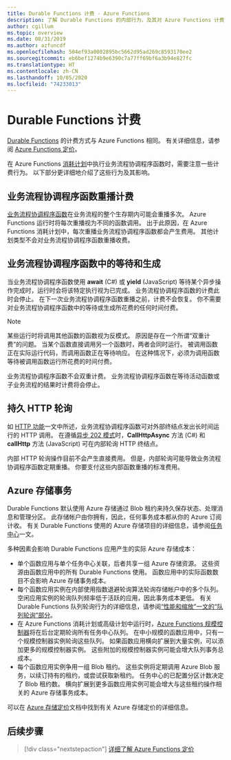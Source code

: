 ```yaml
---
title: Durable Functions 计费 - Azure Functions
description: 了解 Durable Functions 的内部行为，及其对 Azure Functions 计费的影响。
author: cgillum
ms.topic: overview
ms.date: 08/31/2019
ms.author: azfuncdf
ms.openlocfilehash: 504ef93a0002895bc5662d95ad269c8593170ee2
ms.sourcegitcommit: eb6bef1274b9e6390c7a77ff69bf6a3b94e827fc
ms.translationtype: HT
ms.contentlocale: zh-CN
ms.lasthandoff: 10/05/2020
ms.locfileid: "74233013"
---
```

# <a name="durable-functions-billing"></a>Durable Functions 计费

[Durable Functions](durable-functions-overview.md) 的计费方式与 Azure Functions 相同。 有关详细信息，请参阅 [Azure Functions 定价](https://azure.microsoft.com/pricing/details/functions/)。

在 Azure Functions [消耗计划](../functions-scale.md#consumption-plan)中执行业务流程协调程序函数时，需要注意一些计费行为。 以下部分更详细地介绍了这些行为及其影响。

## <a name="orchestrator-function-replay-billing"></a>业务流程协调程序函数重播计费

[业务流程协调程序函数](durable-functions-orchestrations.md)在业务流程的整个生存期内可能会重播多次。 Azure Functions 运行时将每次重播视为不同的函数调用。 出于此原因，在 Azure Functions 消耗计划中，每次重播业务流程协调程序函数都会产生费用。 其他计划类型不会对业务流程协调程序函数重播收费。

## <a name="awaiting-and-yielding-in-orchestrator-functions"></a>业务流程协调程序函数中的等待和生成

当业务流程协调程序函数使用 **await** (C#) 或 **yield** (JavaScript) 等待某个异步操作完成时，运行时会将该特定执行视为已完成。 业务流程协调程序函数的计费此时会停止。 在下一次业务流程协调程序函数重播之前，计费不会恢复。 你不需要对业务流程协调程序函数中的等待或生成所花费的任何时间付费。

> [!NOTE]
> 某些运行时将调用其他函数的函数视为反模式。 原因是存在一个所谓“双重计费”的问题。  当某个函数直接调用另一个函数时，两者会同时运行。 被调用函数正在实际运行代码，而调用函数正在等待响应。 在这种情况下，必须为调用函数等待被调用函数运行所花费的时间付费。
>
> 业务流程协调程序函数不会双重计费。 业务流程协调程序函数在等待活动函数或子业务流程的结果时计费将会停止。

## <a name="durable-http-polling"></a>持久 HTTP 轮询

如 [HTTP 功能](durable-functions-http-features.md)一文中所述，业务流程协调程序函数可对外部终结点发出长时间运行的 HTTP 调用。 在遵循[异步 202 模式](durable-functions-http-features.md#http-202-handling)时，**CallHttpAsync** 方法 (C#) 和 **callHttp** 方法 (JavaScript) 可在内部轮询 HTTP 终结点。

内部 HTTP 轮询操作目前不会产生直接费用。 但是，内部轮询可能导致业务流程协调程序函数定期重播。 你要支付这些内部函数重播的标准费用。

## <a name="azure-storage-transactions"></a>Azure 存储事务

Durable Functions 默认使用 Azure 存储通过 Blob 租约来持久保存状态、处理消息和管理分区。 此存储帐户由你拥有，因此，任何事务成本都从你的 Azure 订阅计收。 有关 Durable Functions 使用的 Azure 存储项目的详细信息，请参阅[任务中心](durable-functions-task-hubs.md)一文。

多种因素会影响 Durable Functions 应用产生的实际 Azure 存储成本：

* 单个函数应用与单个任务中心关联，后者共享一组 Azure 存储资源。 这些资源由函数应用中的所有 Durable Functions 使用。 函数应用中的实际函数数目不会影响 Azure 存储事务成本。
* 每个函数应用实例在内部使用指数退避轮询算法轮询存储帐户中的多个队列。 空闲应用实例的轮询队列频率低于活跃的应用，因此事务成本更低。 有关 Durable Functions 队列轮询行为的详细信息，请参阅[“性能和缩放”一文的“队列轮询”部分](durable-functions-perf-and-scale.md#queue-polling)。
* 在 Azure Functions 消耗计划或高级计划中运行时，[Azure Functions 规模控制器](../functions-scale.md#how-the-consumption-and-premium-plans-work)将在后台定期轮询所有任务中心队列。 在中小规模的函数应用中，只有一个规模控制器实例轮询这些队列。 如果函数应用横向扩展到大量实例，可以添加更多的规模控制器实例。 这些附加的规模控制器实例可能会增大队列事务总成本。
* 每个函数应用实例争用一组 Blob 租约。 这些实例将定期调用 Azure Blob 服务，以续订持有的租约，或尝试获取新租约。 任务中心的已配置分区计数决定了 Blob 租约数。 横向扩展到更多函数应用实例可能会增大与这些租约操作相关的 Azure 存储事务成本。

可以在 [Azure 存储定价](https://azure.microsoft.com/pricing/details/storage/)文档中找到有关 Azure 存储定价的详细信息。 

## <a name="next-steps"></a>后续步骤

> [!div class="nextstepaction"]
> [详细了解 Azure Functions 定价](https://azure.microsoft.com/pricing/details/functions/)
